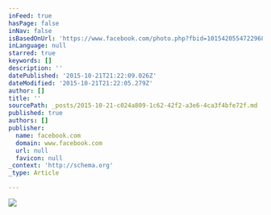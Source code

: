 ```yaml
---
inFeed: true
hasPage: false
inNav: false
isBasedOnUrl: 'https://www.facebook.com/photo.php?fbid=10154205547229689&set=t.227500328&type=3&theater'
inLanguage: null
starred: true
keywords: []
description: ''
datePublished: '2015-10-21T21:22:09.026Z'
dateModified: '2015-10-21T21:22:05.279Z'
author: []
title: ''
sourcePath: _posts/2015-10-21-c024a809-1c62-42f2-a3e6-4ca3f4bfe72f.md
published: true
authors: []
publisher:
  name: facebook.com
  domain: www.facebook.com
  url: null
  favicon: null
_context: 'http://schema.org'
_type: Article

---
```

![](https://scontent.xx.fbcdn.net/hphotos-xap1/t31.0-8/11057473_10154205547229689_1384756207339533765_o.jpg)